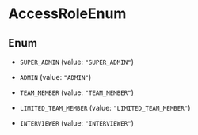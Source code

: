 

# AccessRoleEnum

## Enum


* `SUPER_ADMIN` (value: `"SUPER_ADMIN"`)

* `ADMIN` (value: `"ADMIN"`)

* `TEAM_MEMBER` (value: `"TEAM_MEMBER"`)

* `LIMITED_TEAM_MEMBER` (value: `"LIMITED_TEAM_MEMBER"`)

* `INTERVIEWER` (value: `"INTERVIEWER"`)



